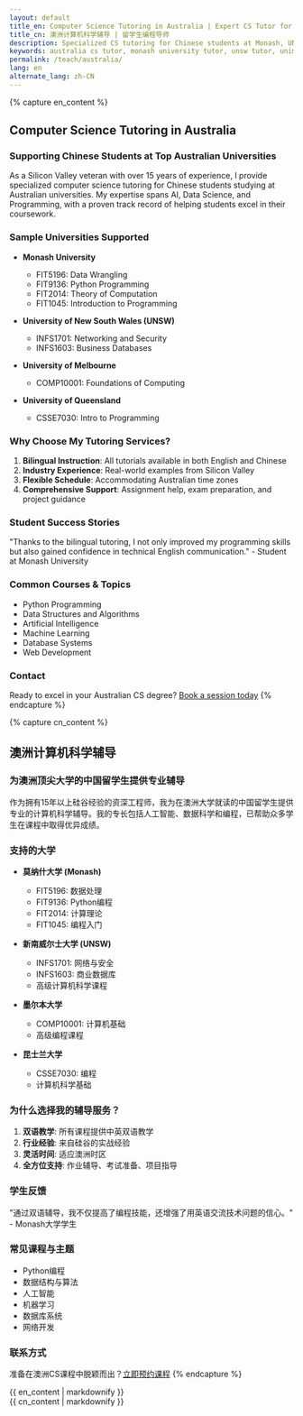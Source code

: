 ```yaml
---
layout: default
title_en: Computer Science Tutoring in Australia | Expert CS Tutor for Chinese Students
title_cn: 澳洲计算机科学辅导 | 留学生编程导师
description: Specialized CS tutoring for Chinese students at Monash, UNSW, Melbourne & Queensland universities. Expert help in AI, Data Science & Programming. 澳洲计算机辅导专家，提供一对一编程辅导。
keywords: australia cs tutor, monash university tutor, unsw tutor, unimelb cs help, 澳洲计算机辅导, 澳洲大学编程辅导, 澳洲留学生补习, monash补习, unsw辅导
permalink: /teach/australia/
lang: en
alternate_lang: zh-CN
---
```


{% capture en_content %}
## Computer Science Tutoring in Australia

### Supporting Chinese Students at Top Australian Universities

As a Silicon Valley veteran with over 15 years of experience, I provide specialized computer science tutoring for Chinese students studying at Australian universities. My expertise spans AI, Data Science, and Programming, with a proven track record of helping students excel in their coursework.

### Sample Universities Supported

- **Monash University**
  - FIT5196: Data Wrangling
  - FIT9136: Python Programming
  - FIT2014: Theory of Computation
  - FIT1045: Introduction to Programming

- **University of New South Wales (UNSW)**
  - INFS1701: Networking and Security
  - INFS1603: Business Databases

- **University of Melbourne**
  - COMP10001: Foundations of Computing

- **University of Queensland**
  - CSSE7030: Intro to Programming

### Why Choose My Tutoring Services?

1. **Bilingual Instruction**: All tutorials available in both English and Chinese
2. **Industry Experience**: Real-world examples from Silicon Valley
3. **Flexible Schedule**: Accommodating Australian time zones
4. **Comprehensive Support**: Assignment help, exam preparation, and project guidance

### Student Success Stories

"Thanks to the bilingual tutoring, I not only improved my programming skills but also gained confidence in technical English communication." - Student at Monash University

### Common Courses & Topics

- Python Programming
- Data Structures and Algorithms
- Artificial Intelligence
- Machine Learning
- Database Systems
- Web Development

### Contact

Ready to excel in your Australian CS degree? [Book a session today](mailto:hello@zlu.me)
{% endcapture %}

{% capture cn_content %}
## 澳洲计算机科学辅导

### 为澳洲顶尖大学的中国留学生提供专业辅导

作为拥有15年以上硅谷经验的资深工程师，我为在澳洲大学就读的中国留学生提供专业的计算机科学辅导。我的专长包括人工智能、数据科学和编程，已帮助众多学生在课程中取得优异成绩。

### 支持的大学

- **莫纳什大学 (Monash)**
  - FIT5196: 数据处理
  - FIT9136: Python编程
  - FIT2014: 计算理论
  - FIT1045: 编程入门

- **新南威尔士大学 (UNSW)**
  - INFS1701: 网络与安全
  - INFS1603: 商业数据库
  - 高级计算机科学课程

- **墨尔本大学**
  - COMP10001: 计算机基础
  - 高级编程课程

- **昆士兰大学**
  - CSSE7030: 编程
  - 计算机科学基础

### 为什么选择我的辅导服务？

1. **双语教学**: 所有课程提供中英双语教学
2. **行业经验**: 来自硅谷的实战经验
3. **灵活时间**: 适应澳洲时区
4. **全方位支持**: 作业辅导、考试准备、项目指导

### 学生反馈

"通过双语辅导，我不仅提高了编程技能，还增强了用英语交流技术问题的信心。" - Monash大学学生

### 常见课程与主题

- Python编程
- 数据结构与算法
- 人工智能
- 机器学习
- 数据库系统
- 网络开发

### 联系方式

准备在澳洲CS课程中脱颖而出？[立即预约课程](mailto:hello@zlu.me)
{% endcapture %}

<div class="lang-en" id="en-content">{{ en_content | markdownify }}</div>
<div class="lang-cn" id="cn-content">{{ cn_content | markdownify }}</div>
